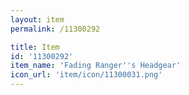 ```yaml
---
layout: item
permalink: /11300292

title: Item
id: '11300292'
item_name: 'Fading Ranger''s Headgear'
icon_url: 'item/icon/11300031.png'
---
```


